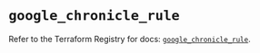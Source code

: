 # `google_chronicle_rule`

Refer to the Terraform Registry for docs: [`google_chronicle_rule`](https://registry.terraform.io/providers/hashicorp/google-beta/6.29.0/docs/resources/google_chronicle_rule).
